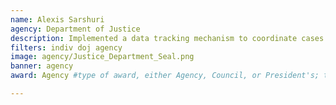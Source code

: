 ```yaml
---
name: Alexis Sarshuri
agency: Department of Justice
description: Implemented a data tracking mechanism to coordinate cases for the Freedom of Information Act and Privacy Act across FBI field offices, divisions, and units.  Ms. Sarshuri’s efforts have led to increased transparency for the American public.
filters: indiv doj agency
image: agency/Justice_Department_Seal.png
banner: agency
award: Agency #type of award, either Agency, Council, or President's; this is case sensitive so make sure to match the options listed exactly. This section generates the format of the card

---
```

